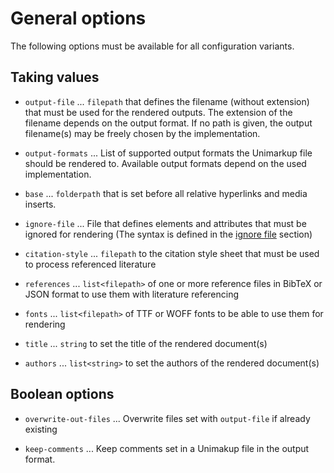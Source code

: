 # General options

The following options must be available for all configuration variants.

## Taking values

- `output-file` ... `filepath` that defines the filename (without extension) that must be used for the rendered outputs. The extension of the filename depends on the output format.
                    If no path is given, the output filename(s) may be freely chosen by the implementation.

- `output-formats` ... List of supported output formats the Unimarkup file should be rendered to. Available output formats depend on the used implementation.

- `base` ... `folderpath` that is set before all relative hyperlinks and media inserts.

- `ignore-file` ... File that defines elements and attributes that must be ignored for rendering (The syntax is defined in the [ignore file](/configuration/ignore-file) section)

- `citation-style` ... `filepath` to the citation style sheet that must be used to process referenced literature

- `references` ... `list<filepath>` of one or more reference files in BibTeX or JSON format to use them with literature referencing

- `fonts` ... `list<filepath>` of TTF or WOFF fonts to be able to use them for rendering

- `title` ... `string` to set the title of the rendered document(s)

- `authors` ... `list<string>` to set the authors of the rendered document(s)

## Boolean options

- `overwrite-out-files` ... Overwrite files set with `output-file` if already existing

- `keep-comments` ... Keep comments set in a Unimakup file in the output format.
